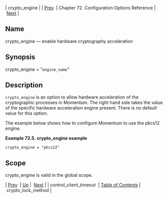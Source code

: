 | crypto_engine |
| [Prev](conf.ref.control_client_timeout)  | Chapter 72. Configuration Options Reference |  [Next](config.crypto_lock_method) |

<a name="conf.ref.crypto_engine"></a>
## Name

crypto_engine — enable hardware cryptography acceleration

## Synopsis

crypto_engine = "*`engine_name`*"

<a name="idp24089264"></a>
## Description

`crypto_engine` is an option to allow hardware acceleration of the cryptographic processes in Momentum. The right hand side takes the value of the specific hardware acceleration engine present. There is no default value for this option.

The example below shows how to configure Momentum to use the pkcs12 engine.

<a name="example.crypto_engine"></a>

**Example 72.5. crypto_engine example**

`crypto_engine = "pkcs12"`
<a name="idp24094704"></a>
## Scope

crypto_engine is valid in the global scope.

| [Prev](conf.ref.control_client_timeout)  | [Up](config.options.ref) |  [Next](config.crypto_lock_method) |
| control_client_timeout  | [Table of Contents](index) |  crypto_lock_method |

